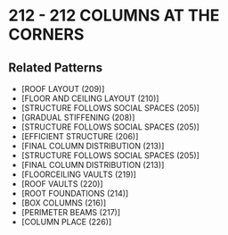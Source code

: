 # 212 - 212 COLUMNS AT THE CORNERS

## Related Patterns

- [ROOF LAYOUT (209)]
- [FLOOR AND CEILING LAYOUT (210)]
- [STRUCTURE FOLLOWS SOCIAL SPACES (205)]
- [GRADUAL STIFFENING (208)]
- [STRUCTURE FOLLOWS SOCIAL SPACES (205)]
- [EFFICIENT STRUCTURE (206)]
- [FINAL COLUMN DISTRIBUTION (213)]
- [STRUCTURE FOLLOWS SOCIAL SPACES (205)]
- [FINAL COLUMN DISTRIBUTION (213)]
- [FLOORCEILING VAULTS (219)]
- [ROOF VAULTS (220)]
- [ROOT FOUNDATIONS (214)]
- [BOX COLUMNS (216)]
- [PERIMETER BEAMS (217)]
- [COLUMN PLACE (226)]
